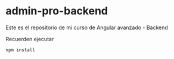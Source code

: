 # admin-pro-backend
Este es el repositorio de mi curso de Angular avanzado - Backend

Recuerden ejecutar
```
npm install
```
